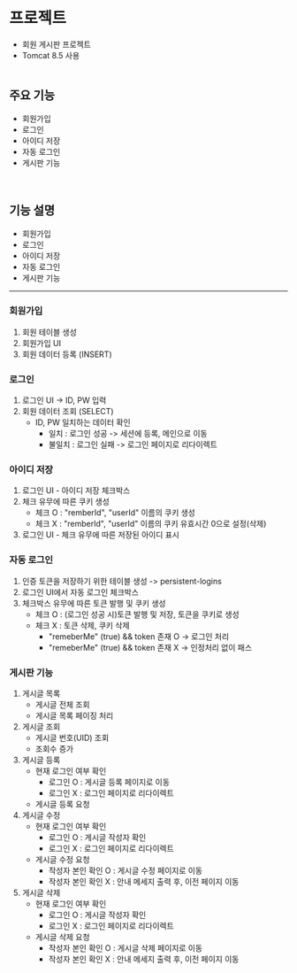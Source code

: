 # 프로젝트
- 회원 게시판 프로젝트
- Tomcat 8.5 사용
<br><br>

## 주요 기능
-  회원가입
-  로그인
-  아이디 저장
-  자동 로그인
-  게시판 기능

<br>

## 기능 설명
-  회원가입
-  로그인
-  아이디 저장
-  자동 로그인
-  게시판 기능
---

### 회원가입
1. 회원 테이블 생성
2. 회원가입 UI
3. 회원 데이터 등록 (INSERT) 

### 로그인
1. 로그인 UI -> ID, PW 입력
2. 회원 데이터 조회 (SELECT)
    - ID, PW  일치하는 데이터 확인
        - 일치   : 로그인 성공 -> 세션에 등록, 메인으로 이동
        - 불일치 : 로그인 실패 -> 로그인 페이지로 리다이렉트

### 아이디 저장
1. 로그인 UI - 아이디 저장 체크박스
2. 체크 유무에 따른 쿠키 생성
    - 체크 O : "remberId", "userId" 이름의 쿠키 생성
    - 체크 X : "remberId", "userId" 이름의 쿠키 유효시간 0으로 설정(삭제)
3. 로그인 UI - 체크 유무에 따른 저장된 아이디 표시

### 자동 로그인
1. 인증 토큰을 저장하기 위한 테이블 생성 -> persistent-logins
2. 로그인 UI에서 자동 로그인 체크박스
3. 체크박스 유무에 따른 토큰 발행 및 쿠키 생성
    - 체크 O : (로그인 성공 시)토큰 발행 및 저장, 토큰을 쿠키로 생성
    - 체크 X : 토큰 삭제, 쿠키 삭제
        - "remeberMe" (true) && token 존재 O -> 로그인 처리
        - "remeberMe" (true) && token 존재 X -> 인정처리 없이 패스

### 게시판 기능
1. 게시글 목록
    - 게시글 전체 조회
    - 게시글 목록 페이징 처리
2. 게시글 조회
    - 게시글 번호(UID) 조회
    - 조회수 증가
3. 게시글 등록
    - 현재 로그인 여부 확인
        - 로그인 O : 게시글 등록 페이지로 이동
        - 로그인 X : 로그인 페이지로 리다이렉트
    - 게시글 등록 요청
4. 게시글 수정
    - 현재 로그인 여부 확인
        - 로그인 O : 게시글 작성자 확인
        - 로그인 X : 로그인 페이지로 리다이렉트
    - 게시글 수정 요청
        - 작성자 본인 확인 O : 게시글 수정 페이지로 이동
        - 작성자 본인 확인 X : 안내 메세지 출력 후, 이전 페이지 이동
5. 게시글 삭제
    - 현재 로그인 여부 확인
        - 로그인 O : 게시글 작성자 확인
        - 로그인 X : 로그인 페이지로 리다이렉트
    - 게시글 삭제 요청
        - 작성자 본인 확인 O : 게시글 삭제 페이지로 이동
        - 작성자 본인 확인 X : 안내 메세지 출력 후, 이전 페이지 이동
